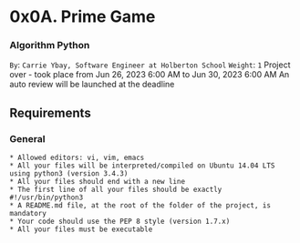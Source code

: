 # 0x0A. Prime Game
### Algorithm Python
 `By`: `Carrie Ybay, Software Engineer at Holberton School`
    `Weight`: `1`
    Project over - took place from Jun 26, 2023 6:00 AM to Jun 30, 2023 6:00 AM
    An auto review will be launched at the deadline
## Requirements
### General

    * Allowed editors: vi, vim, emacs
    * All your files will be interpreted/compiled on Ubuntu 14.04 LTS using python3 (version 3.4.3)
    * All your files should end with a new line
    * The first line of all your files should be exactly #!/usr/bin/python3
    * A README.md file, at the root of the folder of the project, is mandatory
    * Your code should use the PEP 8 style (version 1.7.x)
    * All your files must be executable
